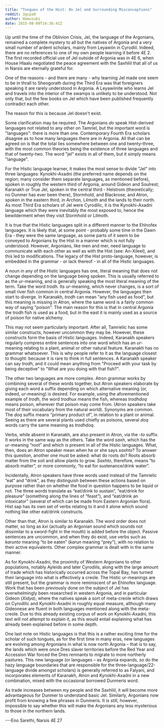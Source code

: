 ```yaml
---
title: "Tongues of the Hist: On Jel and Surrounding Misconceptions"
reddit: 3gcpa9
author: Homusubi
date: 2015-08-09T14:36:41Z
---
```


Up until the time of the Oblivion Crisis, Jel, the language of the Argonians, remained a complete mystery to all but the natives of Argonia and a very small number of ardent scholars, mainly from Leyawiin in Cyrodiil. Indeed, there are no references to one of my own people learning it before 4E 2. The first recorded official use of Jel outside of Argonia was in 4E 6, when House Hlaalu negotiated the peace agreement with the Saxhliil that all of us in Narsis are eternally grateful for.

One of the reasons - and there are many - why learning Jel made one seem to be in thrall to Sheogorath during the Third Era was that foreigners speaking it are rarely understood in Argonia. A Leyawiinite who learns Jel and travels into the interior of the swamps is unlikely to be understood. Not only that, but the few books on Jel which have been published frequently contradict each other.

The reason for this is because Jel doesn't exist.

Some clarification may be required. The Argonians *do* speak Hist-derived languages not related to any other on Tamriel, but the important word is "languages": there is more than one. Contemporary Fourth Era scholars disagree as to how many languages there are in Argonia. All that can be agreed on is that the total lies somewhere between one and twenty-three, with the most common theories being the existence of three languages and that of twenty-two. The word "jel" exists in all of them, but it simply means "language".

For the Histic language learner, it makes the most sense to divide "Jel" into three languages: Kynokhi-Axadni (the preferred name depends on the region; many consider them separate languages, as mentioned before), spoken in roughly the western third of Argonia, around Gideon and Soulrest; Karanakh or True Jel, spoken in the central third - Helstrom (theoretically; no Dunmer has ever been there), Stormhold, and Blackrose; and Atron, spoken in the eastern third, in Archon, Lilmoth and the lands to their north. As most Third Era scholars of Jel were Cyrodilic, it is the Kynokhi-Axadni language which they were inevitably the most exposed to, hence the bewilderment when they visit Stormhold or Lilmoth.

It is true that the Histic languages split in a different manner to the Ehlnofex languages. It is likely that, at some point - probably some time in the Dawn Era - they were the same language, as some parts of it seem to be conveyed to Argonians by the Hist in a manner which is not fully understood. However, Argonians, like men and mer, need language to communicate with each other as well as with the Hist (see: An-Xileel), and this led to modifications. The legacy of the Hist proto-language, however, is embedded in the grammar - or lack thereof - in all of the Histic languages.

A noun in any of the Histic languages has one, literal meaning that does not change depending on the language being spoken. This is usually referred to as the *ur*-meaning, and is generally speaking the most literal meaning of the term. Take the word *trodh*. Its *ur*-meaning, which never changes, is a sort of small river fish common in central Argonia. However, the languages then start to diverge. In Karanakh, *trodh* can mean "any fish used as food", but this meaning is missing in Atron, where the same word is a fairly common way of saying "poison". The main reason for this is that in central Argonia the trodh fish is used as a food, but in the east it is mainly used as a source of poison for native alchemy.

This may not seem particularly important. After all, Tamrielic has some similar constructs, however uncommon they may be. However, these constructs form the basis of Histic languages. Indeed, Karanakh speakers regularly compress entire sentences into one word which has an *ur*-meaning relating to a plant, animal or other natural feature. Karanakh has no grammar whatsoever. This is why people refer to it as the language closest to thought: because it is rare to think in full sentences. A Karanakh speaker can say *trodh*, and it could mean anything from "Proceed with your task by being deceptive" to "What are you doing with that fish?".

The other two languages are more complex. Atron grammar works by combining several of these words together, but Atron speakers elaborate by giving each word a suffix depending on which alternative meaning (or, indeed, *ur*-meaning) is desired. For example, using the aforementioned example of *trodh*, the word *trodhux* means the fish, whereas *trodhdoq* means poison, wherever that poison may come from. (Atron speakers take most of their vocabulary from the natural world). Synonyms are common. The *doq* suffix means “primary product of”, in relation to a plant or animal. Seeing as there are several plants used chiefly as poisons, several *doq* words carry the same meaning as *trodhdoq*.

Verbs, while absent in Karanakh, are also present in Atron, via the *-to* suffix. It works in the same way as the others. Take the word *saxh*, which has the *ur*-meaning “root” and which is present in all of the Histic languages. What, then, does an Atron speaker mean when he or she says *saxhto*? To answer this question, another one must be asked: what do roots do? Roots absorb matter from the soil and allow plants to grow. *Saxhto*, therefore, means “to absorb matter”, or more commonly, “to eat for sustenance/drink water”. 

Incidentally, Atron speakers have three words used instead of the Tamrielic “eat” and “drink”, as they distinguish between these actions based on purpose rather than on whether the food in question happens to be liquid or not. The three words translate as “eat/drink to sustain”, “eat/drink for pleasure” (something along the lines of “feast”), and “eat/drink an intoxicator” (several of which can be made from Eastern Argonian flora). Hist sap has its own set of verbs relating to it and it alone which sound nothing like other eat/drink constructs.

Other than that, Atron is similar to Karanakh. The word order does not matter, so long as *kxi* (actually an Argonian sound which sounds not dissimilar to a sword-fight in the mouth) is added before the object. Passive sentences are uncommon, and when they do exist, use verbs such as *karunto* meaning “to be eaten” (*karun* meaning “prey”), with no relation to their active equivalents. Other complex grammar is dealt with in the same manner.

As for Kynokhi-Axadni, the proximity of Western Argonians to other populations, notably Ayleids and later Cyrodiils, along with the large amount of trade which has historically occurred across the Topal Bay, has turned their language into what is effectively a creole. The Histic ur-meanings are still present, but the grammar is more reminiscent of an Ehlnofex language. Work that has been previously done on the subject of Jel has overwhelmingly been researched in western Argonia, and in particular Gideon (*Xidya*), where the natives speak a sort of meta-creole which draws on Cyrodilic and Kynokhi-Axadni in roughly equal measure, although many Gideonese are fluent in both languages mentioned along with the meta-creole. Due to this already existing corpus of work on Kynokhi-Axadni, this text will not attempt to explain it, as this would entail explaining what has already been explained before in some depth.

One last note on Histic languages is that this is a rather exciting time for the scholar of such tongues, as for the first time in many eras, new languages are evolving among Argonians in what is now north Argonia – that is to say, the lands which were once Dres slaver territories before the Red Year and Accession War forced the Dres remnants to migrate to more northerly pastures. This new language (or languages – as Argonia expands, so do the hazy language boundaries that are responsible for the three-language/22-language divide amongst scholars) is generally referred to as Falyani, and incorporates elements of Karanakh, Atron and Kynokhi-Axadni in a new combination, mixed with the occasional borrowed Dunmeris word. 

As trade increases between my people and the Saxhliil, it will become more advantageous for Dunmer to understand basic Jel. Similarly, Argonians now profit from knowing a few phrases in Dunmeris. It is still, however, impossible to say whether this will make the Argonians any less mysterious to those in the northern lands.


---Eno Sarethi, Narsis
4E 27
